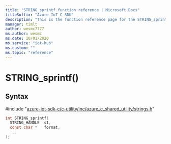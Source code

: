 ```yaml
---                             
title: "STRING_sprintf function reference | Microsoft Docs" 
titleSuffix: "Azure IoT C SDK"            
description: "This is the function reference page for the STRING_sprintf() function in the Azure IoT C SDK. This SDK is used with Azure IoT Hub and Azure IoT Hub Device Provisioning Service"            
manager: timlt                 
author: wesmc7777              
ms.author: wesmc               
ms.date: 10/01/2020                    
ms.service: "iot-hub"             
ms.custom: ""                
ms.topic: "reference"        
---                            
```


# STRING_sprintf()

## Syntax

\#include "[azure-iot-sdk-c/c-utility/inc/azure_c_shared_utility/strings.h](../strings-h.md)"  
```C
int STRING_sprintf(
  STRING_HANDLE  s1,
  const char *   format,
  ...
);
```

